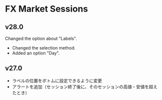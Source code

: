 # FX Market Sessions

## v28.0
Changed the option about "Labels".
- Changed the selection method.
- Added an option "Day".

## v27.0
- ラベルの位置をボトムに設定できるように変更
- アラートを追加（セッション終了後に、そのセッションの高値・安値を超えたとき）
